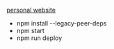 [personal website](https://big-bro222.github.io/)
<br/>
- npm install --legacy-peer-deps
- npm start
- npm run deploy